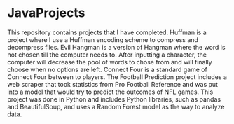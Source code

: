 # JavaProjects

This repository contains projects that I have completed. 
Huffman is a project where I use a Huffman encoding scheme to compress and decompress files. Evil Hangman is a version of Hangman where the word is not chosen till the computer needs to. After inputting a character, the computer will decrease the pool of words to chose from and will finally choose when no options are left. 
Connect Four is a standard game of Connect Four between to players. 
The Football Prediction project includes a web scraper that took statistics from Pro Football Reference and was put into a model that would try to predict the outcomes of NFL games. This project was done in Python and includes Python libraries, such as pandas and BeautifulSoup, and uses a Random Forest model as the way to analyze data. 
